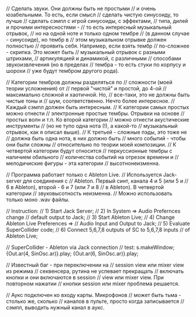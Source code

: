// Сделать звуки. Они должны быть не простыми
// и очень юзабельными. То есть, если смысл
// сделать чистую синусоиду, то лучше
// сделать сэмпл с игрой синусоиды, с эффектами,
// типа, дилей и прочими интересностями -
// то есть интересный музыкальный отрывок,
// но на одной ноте и только одном тембре
// (в данном случае - синусоиде), но тембр в
// этом музыкальном отрывке должен полностью
// проявить себя. Например, если взять тембр
// по-сложнее - скрипка. Это может быть
// музыкальный отрывок с разными штрихами,
// артикуляцией и динамикой, с различными
// способами звукоизвлечения (но в пределах
// тембра - то есть стуки по корпусу и шорохи
// уже будут тембром другого рода).

// Категории тембров должны разделяться по
// сложности (моей теории усложнения) от
// первой "чистой" и простой, до 4-ой
// максимально сложной и хаотичной. Но,
// все-таки, это не должны быть чистые тоны и
// шум, соответственно. Нечто более интересное.
// Каждый сэмпл должен быть интересным.
// К категории самых простых можно отнести
// электронные простые тембры. Отрывки на основе
// простых волн и т.п. Ко второй категории
// можно отнести акустические инструменты
// (но не тупо одна нота (!), а какой-то
// музыкальный отрывок, как я описал выше).
// К третьей - сложные пэды, это тоже не
// должна быть одна нота, в них должно быть
// много событий - чтобы они были сложны
// относительно по теории моей композиции.
// К четвертой категории будут относится
// перкуссионные тембры с наличием обильного
// количества событий на отрезок времени и
// мелодичиские фигуры - эта категории
// высотнонеизменна.

// Программа работает только с Ableton Live.
// Используется Jack-server для соединения с
// Ableton. Первый синт, канала 4 и 5 (или 5 и
// 6 в Ableton), второй - 6 и 7 (или 7 и 8
// в Ableton). В четвертой категории
// звуковысотность неизменна.
// Можно использовать только моно .wav файлы.

// Instruction:
// 1) Start Jack Server;
// 2) In System => Audio Prefernces change
// default output to Jack;
// 3) Start Ableton Live;
// 4) Change Ableton Live Preferences =>
// Audio Input and Output to Jack;
// 5) Evaluate SuperCollider code;
// 6) Connect 5,6,7,8 outputs of SC to 5,6,7,8 inputs
// of Ableton Live;

// SuperCollider - Ableton via Jack connection
// test:
s.makeWindow;
{Out.ar(4, SinOsc.ar)}.play;
{Out.ar(6, SinOsc.ar)}.play;

// Известный баг - при переключении на
// session view или mixer view из режима
// секвенсера, рутина не успевает прекращать
// включать кнопки и они включаются в session
// view или mixer view. При повторном нажатии
// кнопки session или mixer проблема решается.

// Аукс подключен ко входу карты. Микрофонов
// может быть тьма - столько же, сколько
// каналов в пульте, просто когда записывается
// сэмпл, выводить нужный канал в аукс.